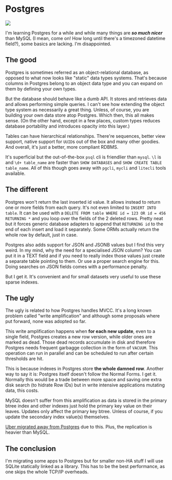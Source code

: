 <!-- tags: databases -->
<!-- hidden -->

# Postgres

<!-- START TAGS -->
[<img src="https://img.shields.io/badge/Tag-databases-brightgreen">](/tags/databases)
<!-- END TAGS -->

I'm learning Postgres for a while and while many things are
_**so much nicer**_ than MySQL (I mean, come on! How long until there's
a timezoned datetime field?), some basics are lacking.
I'm disappointed.


## The good

Postgres is sometimes referred as an object-relational database, as
opposed to what now looks like "static" data types systems. That's
because columns in Postgres belong to an object data type and you can
expand on them by defining your own types.

But the database should behave like a dumb API. It stores and retrieves
data and allows performing simple queries. I can't see how extending
the object type system as necessarily a great thing. Unless, of course,
you are building your own data store atop Postgres. Which then, this
all makes sense. (On the other hand, except in a few places, custom
types reduces database portability and introduces opacity into this
layer.)

Tables can have hierarchical relationships. There're sequences, better
view support, native support for `UUID`s out of the box and many other
goodies. And overall, it's just a better, more compliant RDBMS.

It's superficial but the out-of-the-box `psql` cli is friendlier
than `mysql`. `\l` is and `\d+ table_name` are faster than
`SHOW DATABASES` and `SHOW CREATE TABLE table_name`. All of this though
goes away with `pgcli`, `mycli` and `litecli` tools available.


## The different

Postgres won't return the last inserted id value. It allows instead to
return one or more fields from each query. It's not even limited to
`INSERT INTO table`. It can be used with a
`DELETE FROM table WHERE id = 123 OR id = 456 RETURNING *` and you
loop over the fields of the 2 deleted rows. Pretty neat but it forces
generic database adapters to append that `RETURNING id` to the end of
each insert and load it separately. Some ORMs actually return the whole
row by default, just in case.

Postgres also adds support for JSON and JSONB values but I find this
very weird. In my mind, why the need for a specialised JSON column?
You can put it in a TEXT field and if you need to really index those
values just create a separate table pointing to them. Or use a proper
search engine for this. Doing searches on JSON fields comes with a
performance penalty.

But I get it. It's convenient and for small datasets very useful to use
these sparse indexes.


## The ugly

The ugly is related to how Postgres handles MVCC. It's a long known
problem called "write amplification" and although some proposals where
put forward, none was adopted so far.

This write amplification happens when **for each new update**, even to
a single field, Postgres creates a new row version, while older ones
are marked as dead. Those dead records accumulate in disk and therefore
Postgres needs frequent garbagge collection in the form of `VACUUM`.
This operation can run in parallel and can be scheduled to run after
certain thresholds are hit.

This is because indexes in Postgres store **the whole damned row**.
Another way to say it is: Postgres itself doesn't follow the Normal
Forms. I get it. Normally this would be a trade between more space and
saving one extra disk search (to hidrate Row IDs) but in write
intensive applications mutating data, this costs.

MySQL doesn't suffer from this amplification as data is stored in the
primary btree index and other indexes just hold the primary key value
on their leaves. Updates only affect the primary key btree. Unless of
course, if you update the secondary index value(s) themselves.

[Uber migrated away from Postgres](https://www.uber.com/en-NO/blog/postgres-to-mysql-migration/)
due to this. Plus, the replication is heavier than MySQL.


## The conclusion

I'm migrating some apps to Postgres but for smaller non-HA stuff I
will use SQLite statically linked as a library. This has to be the best
performance, as one skips the whole TCP/IP overheads.
